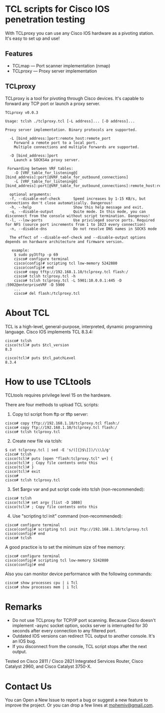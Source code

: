 TCL scripts for Cisco IOS penetration testing
=======
With TCLproxy you can use any Cisco IOS hardware as a pivoting station. It's easy to set up and use!

Features
---------------------------

 * TCLmap — Port scanner implementation (nmap)
 * TCLproxy — Proxy server implementation


TCLproxy
--------
TCLproxy is a tool for pivoting through Cisco devices. It's capable to forward any TCP port or launch a proxy server.


```
TCLproxy v0.0.3

Usage: tclsh ./tclproxy.tcl [-L address]... [-D address]...

Proxy server implementation. Binary protocols are supported.

  -L [bind_address:]port:remote_host:remote_port
    Forward a remote port to a local port.
    Multiple connections and multiple forwards are supported.

  -D [bind_address:]port
    Launch a SOCKS4a proxy server.

 Forwarding between VRF tables:
    -D [VRF_table_for_listening@][bind_address]:port[@VRF_table_for_outbound_connections]
    -L [VRF_table_for_listening@][bind_address]:port[@VRF_table_for_outbound_connections]:remote_host:remote_port

  optional arguments:
  -f, --disable-eof-check      Speed increases by 1-15 KB/s, but connections don't close automatically. Dangerous!
  -h, --help                   Show this help message and exit.
  -q, --disable-output         Quite mode. In this mode, you can disconnect from the console without script termination. Dangerous!
  -l, --low-ports              Use privileged source ports. Required for NFS (source port increments from 1 to 1023 every connection)
  -n, --disable-dns            Do not resolve DNS names in SOCKS mode

  The effect of --disable-eof-check and --disable-output options depends on hardware architecture and firmware version.

   example:
    $ sudo py3tftp -p 69
    cisco# configure terminal
    cisco(config)# scripting tcl low-memory 5242880
    cisco(config)# end
    cisco# copy tftp://192.168.1.10/tclproxy.tcl flash:/
    cisco# tclsh tclproxy.tcl -h
    cisco# tclsh tclproxy.tcl -L 5901:10.0.0.1:445 -D :5902@enterpriseVRF -D 5900
    ...
    cisco# del flash:/tclproxy.tcl

```

About TCL
=========
TCL is a high-level, general-purpose, interpreted, dynamic programming language. Cisco IOS implements TCL 8.3.4:

```
cisco# tclsh
cisco(tcl)# puts $tcl_version
8.3

cisco(tcl)# puts $tcl_patchLevel
8.3.4
```

How to use TCLtools
===========================
TCLtools requires privilege level 15 on the hardware.

There are four methods to upload TCL scripts:

1. Copy tcl script from ftp or tftp server:

```
cisco# copy tftp://192.168.1.10/tclproxy.tcl flash:/
cisco# copy ftp://192.168.1.10/tclproxy.tcl flash:/
cisco# tclsh tclproxy.tcl
```

2. Create new file via tclsh:

```
$ cat tclproxy.tcl | sed -E 's/([{}$\[])/\\\1/g'
cisco# tclsh
cisco(tcl)# puts [open "flash:tclproxy.tcl" w+] {
cisco(tcl)# ; Copy file contents onto this
cisco(tcl)# }
cisco(tcl)# exit
cisco#
cisco# tclsh tclproxy.tcl
```

3. Set $argv var and put script code into tclsh (non-recommended):

```
cisco# tclsh
cisco(tcl)# set argv [list -D 1080]
cisco(tcl)# ; Copy file contents onto this
```

4. Use "scripting tcl init" command (non-recommended):

```
cisco# configure terminal
cisco(config)# scripting tcl init ftp://192.168.1.10/tclproxy.tcl
cisco(config)# end
cisco# tclsh
```

A good practice is to set the minimum size of free memory:

```
cisco# configure terminal
cisco(config)# scripting tcl low-memory 5242880
cisco(config)# end
```

Also you can monitor device performance with the following commands:

```
cisco# show processes cpu | i Tcl
cisco# show processes mem | i Tcl
```

Remarks
=======================

 * Do not use TCLproxy for TCP/IP port scanning. Because Cisco doesn't implement -async socket option, socks server is interrupted for 30 seconds after every connection to any filtered port.
 * Outdated IOS versions can redirect TCL output to another console. It's an IOS bug.
 * If you disconnect from the console, TCL script stops after the next output.


Tested on Cisco 2811 / Cisco 2821 Integrated Services Router, Cisco Catalyst 2960, and Cisco Catalyst 3750-X.

Contact Us
==========

You can Open a New Issue to report a bug or suggest a new feature to improve the project. Or you can drop a few lines at mohemiv@gmail.com.
